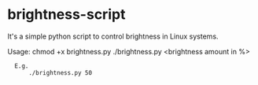 # brightness-script
It's a simple python script to control brightness in Linux systems. 

Usage: 
      chmod +x brightness.py
      ./brightness.py <brightness amount in %>
      
      E.g.
          ./brightness.py 50
